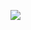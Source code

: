 [![](https://jitpack.io/v/JoeM1990/maxi-cash-api.svg)](https://jitpack.io/#JoeM1990/maxi-cash-api)

